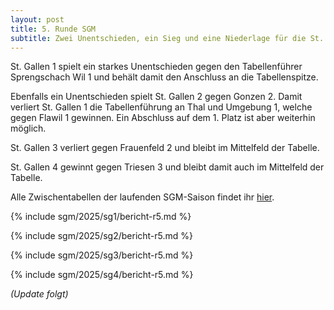 ```yaml
---
layout: post
title: 5. Runde SGM
subtitle: Zwei Unentschieden, ein Sieg und eine Niederlage für die St. Galler Teams!
---
```


St. Gallen 1 spielt ein starkes Unentschieden gegen den Tabellenführer Sprengschach Wil 1 und behält damit den Anschluss
an die
Tabellenspitze.

Ebenfalls ein Unentschieden spielt St. Gallen 2 gegen Gonzen 2. Damit verliert St. Gallen 1 die Tabellenführung an Thal
und Umgebung 1, welche gegen Flawil 1 gewinnen. Ein Abschluss auf dem 1. Platz ist aber weiterhin möglich.

St. Gallen 3 verliert gegen Frauenfeld 2 und bleibt im Mittelfeld der Tabelle.

St. Gallen 4 gewinnt gegen Triesen 3 und bleibt damit auch im Mittelfeld der Tabelle.

Alle Zwischentabellen der laufenden SGM-Saison findet ihr [hier](/sgm/2025/sg1).

{% include sgm/2025/sg1/bericht-r5.md %}

{% include sgm/2025/sg2/bericht-r5.md %}

{% include sgm/2025/sg3/bericht-r5.md %}

{% include sgm/2025/sg4/bericht-r5.md %}

_(Update folgt)_

<style>
table th, table td:nth-of-type(4) {
    white-space: nowrap;
}
</style>
